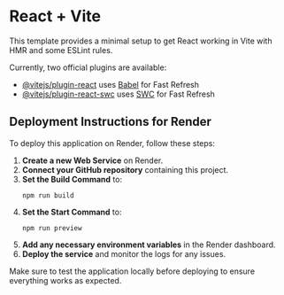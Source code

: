 # React + Vite

This template provides a minimal setup to get React working in Vite with HMR and some ESLint rules.

Currently, two official plugins are available:

- [@vitejs/plugin-react](https://github.com/vitejs/vite-plugin-react/blob/main/packages/plugin-react/README.md) uses [Babel](https://babeljs.io/) for Fast Refresh
- [@vitejs/plugin-react-swc](https://github.com/vitejs/vite-plugin-react-swc) uses [SWC](https://swc.rs/) for Fast Refresh

## Deployment Instructions for Render

To deploy this application on Render, follow these steps:

1. **Create a new Web Service** on Render.
2. **Connect your GitHub repository** containing this project.
3. **Set the Build Command** to:
   ```
   npm run build
   ```
4. **Set the Start Command** to:
   ```
   npm run preview
   ```
5. **Add any necessary environment variables** in the Render dashboard.
6. **Deploy the service** and monitor the logs for any issues.

Make sure to test the application locally before deploying to ensure everything works as expected.
